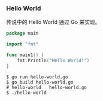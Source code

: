 ### Hello World

传说中的 Hello World 通过 Go 来实现。

```go
package main

import "fmt"

func main1() {
	fmt.Println("Hello World!")
}
```

```shell
$ go run hello-world.go
$ go build hello-world.go
# hello-world   hello-world.go
$ ./hello-world
```
